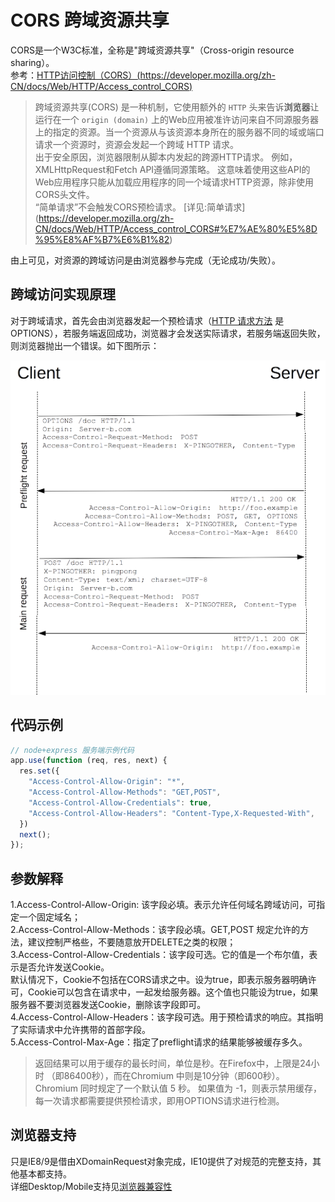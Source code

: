 # CORS 跨域资源共享
CORS是一个W3C标准，全称是"跨域资源共享"（Cross-origin resource sharing）。   
参考：[HTTP访问控制（CORS）(https://developer.mozilla.org/zh-CN/docs/Web/HTTP/Access_control_CORS)](https://developer.mozilla.org/zh-CN/docs/Web/HTTP/Access_control_CORS)

> 跨域资源共享(CORS) 是一种机制，它使用额外的 `HTTP` 头来告诉**浏览器**让运行在一个 `origin (domain)` 上的Web应用被准许访问来自不同源服务器上的指定的资源。当一个资源从与该资源本身所在的服务器不同的域或端口请求一个资源时，资源会发起一个跨域 HTTP 请求。  
> 出于安全原因，浏览器限制从脚本内发起的跨源HTTP请求。 例如，XMLHttpRequest和Fetch API遵循同源策略。 这意味着使用这些API的Web应用程序只能从加载应用程序的同一个域请求HTTP资源，除非使用CORS头文件。  
> “简单请求”不会触发CORS预检请求。 [详见:简单请求]  (https://developer.mozilla.org/zh-CN/docs/Web/HTTP/Access_control_CORS#%E7%AE%80%E5%8D%95%E8%AF%B7%E6%B1%82)  

由上可见，对资源的跨域访问是由浏览器参与完成（无论成功/失败）。

## 跨域访问实现原理  
对于跨域请求，首先会由浏览器发起一个预检请求（[HTTP 请求方法](https://developer.mozilla.org/zh-CN/docs/Web/HTTP/Methods)  是OPTIONS），若服务端返回成功，浏览器才会发送实际请求，若服务端返回失败，则浏览器抛出一个错误。如下图所示： 
 
![](./images/prelight.png)

## 代码示例

```javascript
// node+express 服务端示例代码
app.use(function (req, res, next) {
  res.set({
    "Access-Control-Allow-Origin": "*",
    "Access-Control-Allow-Methods": "GET,POST",
    "Access-Control-Allow-Credentials": true,
    "Access-Control-Allow-Headers": "Content-Type,X-Requested-With",
  })
  next();
});
```
## 参数解释

1.Access-Control-Allow-Origin: 该字段必填。表示允许任何域名跨域访问，可指定一个固定域名；  
2.Access-Control-Allow-Methods：该字段必填。GET,POST 规定允许的方法，建议控制严格些，不要随意放开DELETE之类的权限；  
3.Access-Control-Allow-Credentials：该字段可选。它的值是一个布尔值，表示是否允许发送Cookie。   
默认情况下，Cookie不包括在CORS请求之中。设为true，即表示服务器明确许可，Cookie可以包含在请求中，一起发给服务器。这个值也只能设为true，如果服务器不要浏览器发送Cookie，删除该字段即可。  
4.Access-Control-Allow-Headers：该字段可选。用于预检请求的响应。其指明了实际请求中允许携带的首部字段。  
5.Access-Control-Max-Age：指定了preflight请求的结果能够被缓存多久。  
> 返回结果可以用于缓存的最长时间，单位是秒。在Firefox中，上限是24小时 （即86400秒），而在Chromium 中则是10分钟（即600秒）。Chromium 同时规定了一个默认值 5 秒。
> 如果值为 -1，则表示禁用缓存，每一次请求都需要提供预检请求，即用OPTIONS请求进行检测。

## 浏览器支持
只是IE8/9是借由XDomainRequest对象完成，IE10提供了对规范的完整支持，其他基本都支持。  
详细Desktop/Mobile支持见[浏览器兼容性](https://developer.mozilla.org/zh-CN/docs/Web/HTTP/Access_control_CORS#%E6%B5%8F%E8%A7%88%E5%99%A8%E5%85%BC%E5%AE%B9%E6%80%A7)